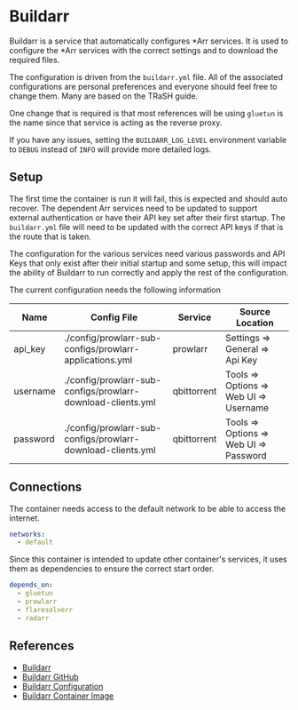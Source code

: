 # Buildarr

Buildarr is a service that automatically configures \*Arr services. It is used to configure the \*Arr services with the correct settings and to download the required files.

The configuration is driven from the `buildarr.yml` file. All of the associated configurations are personal preferences and everyone should feel free to change them. Many are based on the TRaSH guide.

One change that is required is that most references will be using `gluetun` is the name since that service is acting as the reverse proxy.

If you have any issues, setting the `BUILDARR_LOG_LEVEL` environment variable to `DEBUG` instead of `INFO` will provide more detailed logs.

## Setup

The first time the container is run it will fail, this is expected and should auto recover. The dependent Arr services need to be updated to support external authentication or have their API key set after their first startup. The `buildarr.yml` file will need to be updated with the correct API keys if that is the route that is taken.

The configuration for the various services need various passwords and API Keys that only exist after their initial startup and some setup, this will impact the ability of Buildarr to run correctly and apply the rest of the configuration.

The current configuration needs the following information

| Name     | Config File                                                 | Service     | Source Location                        |
| -------- | ----------------------------------------------------------- | ----------- | -------------------------------------- |
| api_key  | ./config/prowlarr-sub-configs/prowlarr-applications.yml     | prowlarr    | Settings => General => Api Key         |
| username | ./config/prowlarr-sub-configs/prowlarr-download-clients.yml | qbittorrent | Tools => Options => Web UI => Username |
| password | ./config/prowlarr-sub-configs/prowlarr-download-clients.yml | qbittorrent | Tools => Options => Web UI => Password |

## Connections

The container needs access to the default network to be able to access the internet.

```yaml
networks:
  - default
```

Since this container is intended to update other container's services, it uses them as dependencies to ensure the correct start order.

```yaml
depends_on:
  - gluetun
  - prowlarr
  - flaresolverr
  - radarr
```

## References

- [Buildarr](https://buildarr.github.io/)
- [Buildarr GitHub](https://github.com/buildarr/buildarr)
- [Buildarr Configuration](https://buildarr.github.io/configuration/)
- [Buildarr Container Image](https://hub.docker.com/r/callum027/buildarr)
